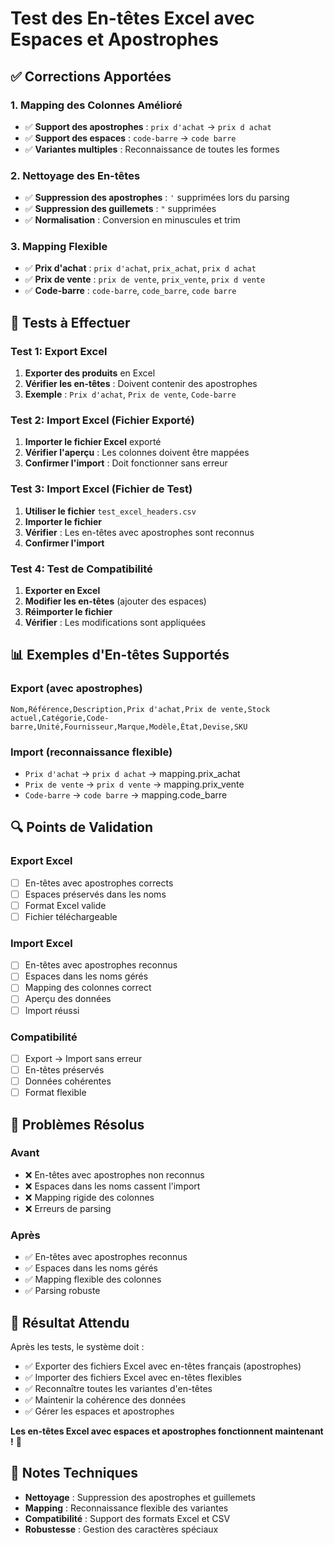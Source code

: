 # Test des En-têtes Excel avec Espaces et Apostrophes

## ✅ Corrections Apportées

### 1. **Mapping des Colonnes Amélioré**
- ✅ **Support des apostrophes** : `prix d'achat` → `prix d achat`
- ✅ **Support des espaces** : `code-barre` → `code barre`
- ✅ **Variantes multiples** : Reconnaissance de toutes les formes

### 2. **Nettoyage des En-têtes**
- ✅ **Suppression des apostrophes** : `'` supprimées lors du parsing
- ✅ **Suppression des guillemets** : `"` supprimées
- ✅ **Normalisation** : Conversion en minuscules et trim

### 3. **Mapping Flexible**
- ✅ **Prix d'achat** : `prix d'achat`, `prix_achat`, `prix d achat`
- ✅ **Prix de vente** : `prix de vente`, `prix_vente`, `prix d vente`
- ✅ **Code-barre** : `code-barre`, `code_barre`, `code barre`

## 🧪 Tests à Effectuer

### Test 1: Export Excel
1. **Exporter des produits** en Excel
2. **Vérifier les en-têtes** : Doivent contenir des apostrophes
3. **Exemple** : `Prix d'achat`, `Prix de vente`, `Code-barre`

### Test 2: Import Excel (Fichier Exporté)
1. **Importer le fichier Excel** exporté
2. **Vérifier l'aperçu** : Les colonnes doivent être mappées
3. **Confirmer l'import** : Doit fonctionner sans erreur

### Test 3: Import Excel (Fichier de Test)
1. **Utiliser le fichier** `test_excel_headers.csv`
2. **Importer le fichier**
3. **Vérifier** : Les en-têtes avec apostrophes sont reconnus
4. **Confirmer l'import**

### Test 4: Test de Compatibilité
1. **Exporter en Excel**
2. **Modifier les en-têtes** (ajouter des espaces)
3. **Réimporter le fichier**
4. **Vérifier** : Les modifications sont appliquées

## 📊 Exemples d'En-têtes Supportés

### Export (avec apostrophes)
```csv
Nom,Référence,Description,Prix d'achat,Prix de vente,Stock actuel,Catégorie,Code-barre,Unité,Fournisseur,Marque,Modèle,État,Devise,SKU
```

### Import (reconnaissance flexible)
- `Prix d'achat` → `prix d achat` → mapping.prix_achat
- `Prix de vente` → `prix d vente` → mapping.prix_vente
- `Code-barre` → `code barre` → mapping.code_barre

## 🔍 Points de Validation

### Export Excel
- [ ] En-têtes avec apostrophes corrects
- [ ] Espaces préservés dans les noms
- [ ] Format Excel valide
- [ ] Fichier téléchargeable

### Import Excel
- [ ] En-têtes avec apostrophes reconnus
- [ ] Espaces dans les noms gérés
- [ ] Mapping des colonnes correct
- [ ] Aperçu des données
- [ ] Import réussi

### Compatibilité
- [ ] Export → Import sans erreur
- [ ] En-têtes préservés
- [ ] Données cohérentes
- [ ] Format flexible

## 🚨 Problèmes Résolus

### Avant
- ❌ En-têtes avec apostrophes non reconnus
- ❌ Espaces dans les noms cassent l'import
- ❌ Mapping rigide des colonnes
- ❌ Erreurs de parsing

### Après
- ✅ En-têtes avec apostrophes reconnus
- ✅ Espaces dans les noms gérés
- ✅ Mapping flexible des colonnes
- ✅ Parsing robuste

## 🎯 Résultat Attendu

Après les tests, le système doit :
- ✅ Exporter des fichiers Excel avec en-têtes français (apostrophes)
- ✅ Importer des fichiers Excel avec en-têtes flexibles
- ✅ Reconnaître toutes les variantes d'en-têtes
- ✅ Maintenir la cohérence des données
- ✅ Gérer les espaces et apostrophes

**Les en-têtes Excel avec espaces et apostrophes fonctionnent maintenant !** 🎉

## 📝 Notes Techniques

- **Nettoyage** : Suppression des apostrophes et guillemets
- **Mapping** : Reconnaissance flexible des variantes
- **Compatibilité** : Support des formats Excel et CSV
- **Robustesse** : Gestion des caractères spéciaux
